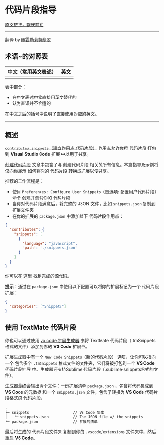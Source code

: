 # 代码片段指导

[原文链接，戳我前往](https://code.visualstudio.com/api/language-extensions/snippet-guide)

------

翻译 by [赫雯勒莉特翡翠](https://github.com/HeveraletLaidCenx)

## 术语~的对照表

|中文（常用英文表述）|英文|
|----|----|
|||

表中部分：

* 在中文表述中常直接用英文替代的
* 认为直译并不合适的

在中文之后的括号中说明了直接使用对应的英文。

------

## 概述

[`contributes.snippets`（建立作用点.代码片段）](https://code.visualstudio.com/api/references/contribution-points#contributes.snippets) 作用点允许你将 代码片段 打包到 **Visual Studio Code** 扩展 中以用于共享。

[创建代码片段](https://code.visualstudio.com/docs/editor/userdefinedsnippets#_creating-your-own-snippets) 文章中包含了与 创建代码片段 相关的所有信息。本篇指导及示例将仅向你展示 如何将你的 代码片段 转换成扩展以便共享。

推荐的工作流程是：

* 使用 `Preferences: Configure User Snippets`（首选项: 配置用户代码片段） 命令 创建并测试你的 代码片段
* 当你对代码片段满意后，将完整的 JSON 文件，比如 `snippets.json` 复制到扩展文件夹
* 在你的扩展的 `package.json` 中添加以下 代码片段作用点：

```json
{
  "contributes": {
    "snippets": [
      {
        "language": "javascript",
        "path": "./snippets.json"
      }
    ]
  }
}
```

你可以在 [这里](https://github.com/microsoft/vscode-extension-samples/tree/main/snippet-sample) 找到完成的源代码。

**提示**：通过在 `package.json` 中使用以下配置可以将你的扩展标记为一个 代码片段扩展：

```json
{
  "categories": ["Snippets"]
}
```

## 使用 TextMate 代码片段

你也可以通过使用 [yo code 扩展生成器](../2-入门/1-扩展API-入门-你的第一个扩展.md) 来将 TextMate 代码片段（.tmSnippets格式的文件）添加到你的 **VS Code** 扩展中。

扩展生成器中有一个 `New Code Snippets`（新的代码片段） 选项，让你可以指向一个 包含多个 `.tmSnippets` 格式文件的文件夹，它们将被打包到一个 **VS Code** 代码片段扩展 中。生成器还支持Sublime 代码片段（.sublime-snippets格式的文件）。

生成器最终会输出两个文件：一份扩展清单 `package.json` ，包含将代码集成到 **VS Code** 的元数据 和一个 `snippets.json` 文件，包含了转换为 **VS Code** 代码片段格式的 代码片段。

```text
.
├─ snippets                    // VS Code 集成
│   └─ snippets.json           // The JSON file w/ the snippets
└─ package.json                // 扩展的清单
```

最后将生成的 代码片段文件夹 复制到你的 `.vscode/extensions` 文件夹中，然后重启 **VS Code**。
